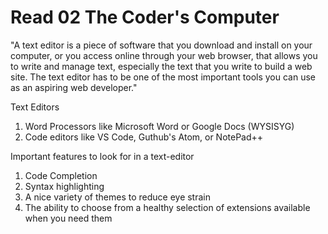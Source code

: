 # Read 02 The Coder's Computer
  "A text editor is a piece of software that you download and install on
your computer, or you access online through your web browser, that
allows you to write and manage text, especially the text that you write
to build a web site. The text editor has to be one of the most
important tools you can use as an aspiring web developer."

 Text Editors 
   1. Word Processors like Microsoft Word or Google Docs (WYSISYG)
   2. Code editors like VS Code, Guthub's Atom, or NotePad++
   
 Important features to look for in a text-editor
   1) Code Completion
   2) Syntax highlighting
   3) A nice variety of themes to reduce eye strain
   4) The ability to choose from a healthy selection of extensions available when you need them
